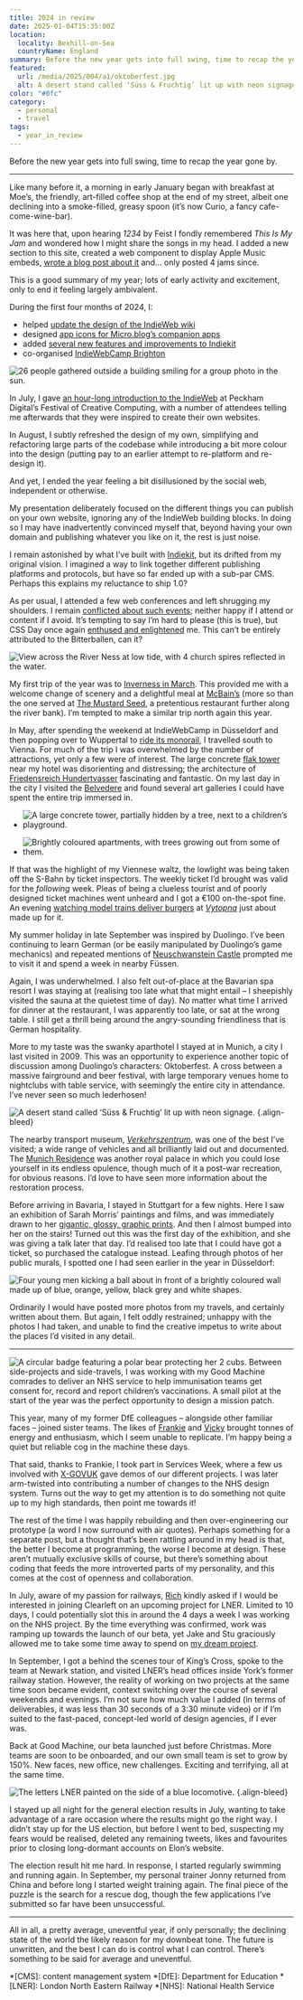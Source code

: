 ```yaml
---
title: 2024 in review
date: 2025-01-04T15:35:00Z
location:
  locality: Bexhill-on-Sea
  countryName: England
summary: Before the new year gets into full swing, time to recap the year gone by.
featured:
  url: /media/2025/004/a1/oktoberfest.jpg
  alt: A desert stand called ‘Süss & Fruchtig’ lit up with neon signage.
color: "#0fc"
category:
  - personal
  - travel
tags:
  - year_in_review
---
```


Before the new year gets into full swing, time to recap the year gone by.

---

Like many before it, a morning in early January began with breakfast at Moe’s, the friendly, art-filled coffee shop at the end of my street, albeit one declining into a smoke-filled, greasy spoon (it’s now Curio, a fancy cafe-come-wine-bar).

It was here that, upon hearing _1234_ by Feist I fondly remembered _This Is My Jam_ and wondered how I might share the songs in my head. I added a new section to this site, created a web component to display Apple Music embeds, [wrote a blog post about it][1] and… only posted 4 jams since.

This is a good summary of my year; lots of early activity and excitement, only to end it feeling largely ambivalent.

During the first four months of 2024, I:

- helped [update the design of the IndieWeb wiki][2]
- designed [app icons for Micro.blog’s companion apps][3]
- added [several new features and improvements to Indiekit][4]
- co-organised [IndieWebCamp Brighton][5]

![26 people gathered outside a building smiling for a group photo in the sun.](../media/2024/069/p1/1.jpg "Attendees at IndieWebCamp Brighton in March. A professional highlight.")

In July, I gave [an hour-long introduction to the IndieWeb][6] at Peckham Digital’s Festival of Creative Computing, with a number of attendees telling me afterwards that they were inspired to create their own websites.

In August, I subtly refreshed the design of my own, simplifying and refactoring large parts of the codebase while introducing a bit more colour into the design (putting pay to an earlier attempt to re-platform and re-design it).

And yet, I ended the year feeling a bit disillusioned by the social web, independent or otherwise.

My presentation deliberately focused on the different things you can publish on your own website, ignoring any of the IndieWeb building blocks. In doing so I may have inadvertently convinced myself that, beyond having your own domain and publishing whatever you like on it, the rest is just noise.

I remain astonished by what I’ve built with [Indiekit][7], but its drifted from my original vision. I imagined a way to link together different publishing platforms and protocols, but have so far ended up with a sub-par CMS. Perhaps this explains my reluctance to ship 1.0?

As per usual, I attended a few web conferences and left shrugging my shoulders. I remain [conflicted about such events][8]; neither happy if I attend or content if I avoid. It’s tempting to say I’m hard to please (this is true), but CSS Day once again [enthused and enlightened][9] me. This can’t be entirely attributed to the Bitterballen, can it?

![View across the River Ness at low tide, with 4 church spires reflected in the water.](../media/2025/004/a1/inverness.jpg "Inverness")

My first trip of the year was to [Inverness in March][10]. This provided me with a welcome change of scenery and a delightful meal at [McBain’s][11] (more so than the one served at [The Mustard Seed][12], a pretentious restaurant further along the river bank). I’m tempted to make a similar trip north again this year.

In May, after spending the weekend at IndieWebCamp in Düsseldorf and then popping over to Wuppertal to [ride its monorail][13], I travelled south to Vienna. For much of the trip I was overwhelmed by the number of attractions, yet only a few were of interest. The large concrete [flak tower][14] near my hotel was disorienting and distressing; the architecture of [Friedensreich Hundertvasser][15] fascinating and fantastic. On my last day in the city I visited the [Belvedere][16] and found several art galleries I could have spent the entire trip immersed in.

- ![A large concrete tower, partially hidden by a tree, next to a children’s playground.](../media/2025/004/a1/flak_tower.jpg "Flak Tower VIII G-Tower in Arenbergpark, Vienna.")

- ![Brightly coloured apartments, with trees growing out from some of them.](../media/2025/004/a1/hundertwasser_building.jpg "Hundertvasserhaus, Vienna.")

If that was the highlight of my Viennese waltz, the lowlight was being taken off the S-Bahn by ticket inspectors. The weekly ticket I’d brought was valid for the _following_ week. Pleas of being a clueless tourist and of poorly designed ticket machines went unheard and I got a €100 on-the-spot fine. An evening [watching model trains deliver burgers][17] at [_Vytopna_][18] just about made up for it.

My summer holiday in late September was inspired by Duolingo. I’ve been continuing to learn German (or be easily manipulated by Duolingo’s game mechanics) and repeated mentions of [Neuschwanstein Castle][19] prompted me to visit it and spend a week in nearby Füssen.

Again, I was underwhelmed. I also felt out-of-place at the Bavarian spa resort I was staying at (realising too late what that might entail – I sheepishly visited the sauna at the quietest time of day). No matter what time I arrived for dinner at the restaurant, I was apparently too late, or sat at the wrong table. I still get a thrill being around the angry-sounding friendliness that is German hospitality.

More to my taste was the swanky aparthotel I stayed at in Munich, a city I last visited in 2009. This was an opportunity to experience another topic of discussion among Duolingo’s characters: Oktoberfest. A cross between a massive fairground and beer festival, with large temporary venues home to nightclubs with table service, with seemingly the entire city in attendance. I’ve never seen so much lederhosen!

![A desert stand called ‘Süss & Fruchtig’ lit up with neon signage.](../media/2025/004/a1/oktoberfest.jpg "My favourite photo from Oktoberfest.")
{.align-bleed}

The nearby transport museum, [_Verkehrszentrum_][20], was one of the best I’ve visited; a wide range of vehicles and all brilliantly laid out and documented. The [Munich Residence][21] was another royal palace in which you could lose yourself in its endless opulence, though much of it a post-war recreation, for obvious reasons. I’d love to have seen more information about the restoration process.

Before arriving in Bavaria, I stayed in Stuttgart for a few nights. Here I saw an exhibition of Sarah Morris’ paintings and films, and was immediately drawn to her [gigantic, glossy, graphic prints][22]. And then I almost bumped into her on the stairs! Turned out this was the first day of the exhibition, and she was giving a talk later that day. I’d realised too late that I could have got a ticket, so purchased the catalogue instead. Leafing through photos of her public murals, I spotted one I had seen earlier in the year in Düsseldorf:

![Four young men kicking a ball about in front of a brightly coloured wall made up of blue, orange, yellow, black grey and white shapes.](../media/2025/004/a1/sarah_morris.jpg "Wall mosaic by Sarah Morris in Paul Klee-Platz, near K20, Dusseldorf.")

Ordinarily I would have posted more photos from my travels, and certainly written about them. But again, I felt oddly restrained; unhappy with the photos I had taken, and unable to find the creative impetus to write about the places I’d visited in any detail.

---

![A circular badge featuring a polar bear protecting her 2 cubs.](../media/2025/004/a1/mavis_mission_patch.png) Between side-projects and side-travels, I was working with my Good Machine comrades to deliver an NHS service to help immunisation teams get consent for, record and report children’s vaccinations. A small pilot at the start of the year was the perfect opportunity to design a mission patch.

This year, many of my former DfE colleagues – alongside other familiar faces – joined sister teams. The likes of [Frankie][23] and [Vicky][24] brought tonnes of energy and enthusiasm, which I seem unable to replicate. I’m happy being a quiet but reliable cog in the machine these days.

That said, thanks to Frankie, I took part in Services Week, where a few us involved with [X-GOVUK][25] gave demos of our different projects. I was later arm-twisted into contributing a number of changes to the NHS design system. Turns out the way to get my attention is to do something not quite up to my high standards, then point me towards it!

The rest of the time I was happily rebuilding and then over-engineering our prototype (a word I now surround with air quotes). Perhaps something for a separate post, but a thought that’s been rattling around in my head is that, the better I become at programming, the worse I become at design. These aren’t mutually exclusive skills of course, but there’s something about coding that feeds the more introverted parts of my personality, and this comes at the cost of openness and collaboration.

In July, aware of my passion for railways, [Rich][26] kindly asked if I would be interested in joining Clearleft on an upcoming project for LNER. Limited to 10 days, I could potentially slot this in around the 4 days a week I was working on the NHS project. By the time everything was confirmed, work was ramping up towards the launch of our beta, yet Jake and Stu graciously allowed me to take some time away to spend on [my dream project][27].

In September, I got a behind the scenes tour of King’s Cross, spoke to the team at Newark station, and visited LNER’s head offices inside York’s former railway station. However, the reality of working on two projects at the same time soon became evident, context switching over the course of several weekends and evenings. I’m not sure how much value I added (in terms of deliverables, it was less than 30 seconds of a 3:30 minute video) or if I’m suited to the fast-paced, concept-led world of design agencies, if I ever was.

Back at Good Machine, our beta launched just before Christmas. More teams are soon to be onboarded, and our own small team is set to grow by 150%. New faces, new office, new challenges. Exciting and terrifying, all at the same time.

![The letters LNER painted on the side of a blue locomotive.](../media/2025/004/a1/lner.jpg "A trip to York of course meant a trip to the National Railway Museum.")
{.align-bleed}

I stayed up all night for the general election results in July, wanting to take advantage of a rare occasion where the results might go the right way. I didn’t stay up for the US election, but before I went to bed, suspecting my fears would be realised, deleted any remaining tweets, likes and favourites prior to closing long-dormant accounts on Elon’s website.

The election result hit me hard. In response, I started regularly swimming and running again. In September, my personal trainer Jonny returned from China and before long I started weight training again. The final piece of the puzzle is the search for a rescue dog, though the few applications I’ve submitted so far have been unsuccessful.

---

All in all, a pretty average, uneventful year, if only personally; the declining state of the world the likely reason for my downbeat tone. The future is unwritten, and the best I can do is control what I can control. There’s something to be said for average and uneventful.

[1]: /2024/005/a1/jams/
[2]: /2024/056/a1/indieweb_dents/#updated_design_for_indie_web_org
[3]: /2024/056/a1/indieweb_dents/#icons_for_micro_blog_s_companion_apps
[4]: /2024/107/a1/indiekit/
[5]: /2024/032/a1/indiewebcamp_brighton/
[6]: /2024/201/s1/peckham_digital/
[7]: https://getindiekit.com
[8]: /2024/135/a1/conferences/
[9]: /2024/161/a1/css_day/
[10]: /2024/073/i1/inverness/
[11]: https://mcbainsbytheriver.com
[12]: https://www.mustardseedrestaurant.co.uk
[13]: /2024/135/p1/
[14]: https://en.wikipedia.org/wiki/Flak_tower
[15]: https://hundertwasser.com/en
[16]: https://www.belvedere.at/en
[17]: https://www.youtube.com/watch?v=rPyIsJfk4zw
[18]: https://www.vytopna.com/en/branch/vienna-naschmarkt
[19]: https://en.wikipedia.org/wiki/Neuschwanstein_Castle
[20]: https://www.deutsches-museum.de/en/verkehrszentrum
[21]: https://en.wikipedia.org/wiki/Munich_Residenz
[22]: https://sarahmorris.com
[23]: https://frankieroberto.github.io/nhsnotes/
[24]: https://www.vickyteinaki.com
[25]: https://x-govuk.github.io
[26]: https://clagnut.com
[27]: https://clearleft.com/work/london-north-eastern-railway

*[CMS]: content management system
*[DfE]: Department for Education
*[LNER]: London North Eastern Railway
*[NHS]: National Health Service
